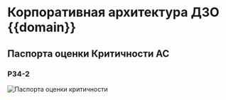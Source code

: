 # Корпоративная архитектура ДЗО {{domain}}


##  Паспорта оценки Критичности АС
### Р34-2
![Паспорта оценки критичности](@entity/kadzo.v2023.criticality_passport/registry?domain={{domain}})